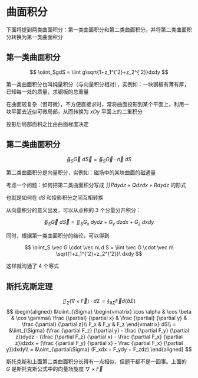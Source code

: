 # 曲面积分

下面将提到两类曲面积分：第一类曲面积分和第二类曲面积分。并将第二类曲面积分转换为第一类曲面积分

## 第一类曲面积分

$$
\oiint_SgdS = \iint g\sqrt{1+z_1^{'2}+z_2^{'2}}dxdy
$$

第一类曲面积分也叫纯量积分（与向量积分相对），实例如：一块钢板有薄有厚，已知每一处的质量，求钢板的总重量

在曲面较复杂（但可微），不方便直接求时，常将曲面投影到某个平面上，利用一块平面去近似可微局部，从而转换为 $xOy$ 平面上的二重积分

投影后局部面积之比由曲面梯度决定

## 第二类曲面积分

$$
\oiint_S \vec G \ d \vec S = \oiint_S \vec G \cdot \vec n\ d S
$$

第二类曲面积分是向量积分，实例如：磁场中的某块曲面的磁通量

考虑一个问题：如何把第二类曲面积分写成 $\iint Pdydz + Qdzdx + Rdydz$ 的形式

也就是如何在 $dS$ 和投影积分之间互相转换

从向量积分的意义出发，可以从点积的 $3$ 个分量分开积分：

$$
\oiint_S \vec G \ d \vec S = \iint_S G_x\ dydz + G_y\ dzdx + G_z\ dxdy
$$

同时，根据第一类曲面积分的结论，可以得到

$$
\oiint_S \vec G \cdot \vec n\ d S = \iint \vec G \cdot \vec n\ \sqrt{1+z_1^{'2}+z_2^{'2}}\ dxdy
$$

这样就沟通了 $4$ 个等式

## 斯托克斯定理

$$
\iint_{\Sigma} (\nabla \times \vec F)\cdot d \Sigma = \oint_{\partial\Sigma} \vec F d(\partial\Sigma)
$$
$$
\begin{aligned}
    &\oiint_{\Sigma} \begin{vmatrix}
        \cos \alpha & \cos \beta & \cos \gamma\\
        \frac {\partial} {\partial x} & \frac {\partial} {\partial y} & \frac {\partial} {\partial z}\\
        F_x & F_y & F_z
    \end{vmatrix} dS\\
    = &\iint_{\Sigma} 
        (\frac {\partial F_z} {\partial y} - \frac {\partial F_y} {\partial z})dydz
        - (\frac {\partial F_z} {\partial x} - \frac {\partial F_x} {\partial z})dzdx
        + (\frac {\partial F_y} {\partial x} - \frac {\partial F_x} {\partial y})dxdy\\
    = &\oint_{\partial\Sigma} (F_xdx + F_ydy + F_zdz)
\end{aligned}
$$

斯托克斯和上面第二类曲面积分长得有一点相似，但题干都不是一回事。上面的 $G$ 是斯托克斯公式中的向量场旋度 $\nabla \times \vec F$